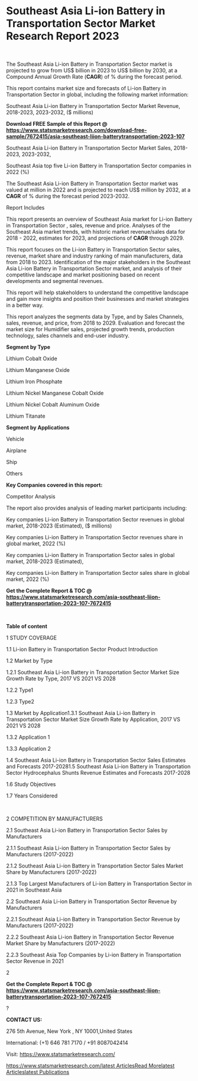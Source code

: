 <h1>Southeast Asia Li-ion Battery in Transportation Sector Market Research Report 2023</h1><br/><p>The Southeast Asia Li-ion Battery in Transportation Sector market is projected to grow from US$ billion in 2023 to US$ billion by 2030, at a Compound Annual Growth Rate (<strong>CAGR</strong>) of % during the forecast period.</p>
 
 
 
 <p>This report contains market size and forecasts of Li-ion Battery in Transportation Sector in global, including the following market information:</p>
 
 
 
 <p>Southeast Asia Li-ion Battery in Transportation Sector Market Revenue, 2018-2023, 2023-2032, ($ millions)</p>
 
 
 
 <p><strong>Download FREE Sample of this Report @ <a href="https://www.statsmarketresearch.com/download-free-sample/7672415/asia-southeast-liion-batterytransportation-2023-107">https://www.statsmarketresearch.com/download-free-sample/7672415/asia-southeast-liion-batterytransportation-2023-107</a></strong></p>
 
 
 
 <p>Southeast Asia Li-ion Battery in Transportation Sector Market Sales, 2018-2023, 2023-2032,</p>
 
 
 
 <p>Southeast Asia top five Li-ion Battery in Transportation Sector companies in 2022 (%)</p>
 
 
 
 <p>The Southeast Asia Li-ion Battery in Transportation Sector market was valued at million in 2022 and is projected to reach US$ million by 2032, at a <strong>CAGR</strong> of % during the forecast period 2023-2032.</p>
 
 
 
 <p>Report Includes</p>
 
 
 
 <p>This report presents an overview of Southeast Asia market for Li-ion Battery in Transportation Sector , sales, revenue and price. Analyses of the Southeast Asia market trends, with historic market revenue/sales data for 2018 - 2022, estimates for 2023, and projections of <strong>CAGR</strong> through 2029.</p>
 
 
 
 <p>This report focuses on the Li-ion Battery in Transportation Sector sales, revenue, market share and industry ranking of main manufacturers, data from 2018 to 2023. Identification of the major stakeholders in the Southeast Asia Li-ion Battery in Transportation Sector market, and analysis of their competitive landscape and market positioning based on recent developments and segmental revenues.</p>
 
 
 
 <p>This report will help stakeholders to understand the competitive landscape and gain more insights and position their businesses and market strategies in a better way.</p>
 
 
 
 <p>This report analyzes the segments data by Type, and by Sales Channels, sales, revenue, and price, from 2018 to 2029. Evaluation and forecast the market size for Humidifier sales, projected growth trends, production technology, sales channels and end-user industry.</p>
 
 
 
 <p><strong>Segment by Type</strong></p>
 
 
 
 <p>Lithium Cobalt Oxide</p>
 
 
 
 <p>Lithium Manganese Oxide</p>
 
 
 
 <p>Lithium Iron Phosphate</p>
 
 
 
 <p>Lithium Nickel Manganese Cobalt Oxide</p>
 
 
 
 <p>Lithium Nickel Cobalt Aluminum Oxide</p>
 
 
 
 <p>Lithium Titanate</p>
 
 
 
 <p><strong>Segment <strong><strong>by Applications</strong></strong></strong></p>
 
 
 
 <p>Vehicle</p>
 
 
 
 <p>Airplane</p>
 
 
 
 <p>Ship</p>
 
 
 
 <p>Others</p>
 
 
 
 <p><strong>Key Companies covered in this report:</strong></p>
 
 
 
 <p>Competitor Analysis</p>
 
 
 
 <p>The report also provides analysis of leading market participants including:</p>
 
 
 
 <p>Key companies Li-ion Battery in Transportation Sector revenues in global market, 2018-2023 (Estimated), ($ millions)</p>
 
 
 
 <p>Key companies Li-ion Battery in Transportation Sector revenues share in global market, 2022 (%)</p>
 
 
 
 <p>Key companies Li-ion Battery in Transportation Sector sales in global market, 2018-2023 (Estimated),</p>
 
 
 
 <p>Key companies Li-ion Battery in Transportation Sector sales share in global market, 2022 (%)</p>
 
 
 
 <div><b>Get the Complete Report & TOC @ <a href="https://www.statsmarketresearch.com/asia-southeast-liion-batterytransportation-2023-107-7672415">https://www.statsmarketresearch.com/asia-southeast-liion-batterytransportation-2023-107-7672415</a></b></div>
 
 
 
 <p><br />
 
 <b>Table of content</b></p>
 
 
 
 <p>1 STUDY COVERAGE<br />
 
 1.1 Li-ion Battery in Transportation Sector Product Introduction<br />
 
 1.2 Market by Type<br />
 
 1.2.1 Southeast Asia Li-ion Battery in Transportation Sector Market Size Growth Rate by Type, 2017 VS 2021 VS 2028<br />
 
 1.2.2 Type1<br />
 
 1.2.3 Type2<br />
 
 1.3 Market by Application1.3.1 Southeast Asia Li-ion Battery in Transportation Sector Market Size Growth Rate by Application, 2017 VS 2021 VS 2028<br />
 
 1.3.2 Application 1<br />
 
 1.3.3 Application 2<br />
 
 1.4 Southeast Asia Li-ion Battery in Transportation Sector Sales Estimates and Forecasts 2017-20281.5 Southeast Asia Li-ion Battery in Transportation Sector Hydrocephalus Shunts Revenue Estimates and Forecasts 2017-2028<br />
 
 1.6 Study Objectives<br />
 
 1.7 Years Considered<br />
 
 <br />
 
 2 COMPETITION BY MANUFACTURERS<br />
 
 2.1 Southeast Asia Li-ion Battery in Transportation Sector Sales by Manufacturers<br />
 
 2.1.1 Southeast Asia Li-ion Battery in Transportation Sector Sales by Manufacturers (2017-2022)<br />
 
 2.1.2 Southeast Asia Li-ion Battery in Transportation Sector Sales Market Share by Manufacturers (2017-2022)<br />
 
 2.1.3 Top Largest Manufacturers of Li-ion Battery in Transportation Sector in 2021 in Southeast Asia<br />
 
 2.2 Southeast Asia Li-ion Battery in Transportation Sector Revenue by Manufacturers<br />
 
 2.2.1 Southeast Asia Li-ion Battery in Transportation Sector Revenue by Manufacturers (2017-2022)<br />
 
 2.2.2 Southeast Asia Li-ion Battery in Transportation Sector Revenue Market Share by Manufacturers (2017-2022)<br />
 
 2.2.3 Southeast Asia Top Companies by Li-ion Battery in Transportation Sector Revenue in 2021<br />
 
 2</p>
 
 
 
 <div><b>Get the Complete Report & TOC @ <a href="https://www.statsmarketresearch.com/asia-southeast-liion-batterytransportation-2023-107-7672415">https://www.statsmarketresearch.com/asia-southeast-liion-batterytransportation-2023-107-7672415</a></b></div>
 
 
 
 <p>? </p>
 
 
 
 <p><b>CONTACT US:</b><br />
 
 276 5th Avenue, New York , NY 10001,United States<br />
 
 International: (+1) 646 781 7170 / +91 8087042414<br />
 
 Visit: <a href="https://www.statsmarketresearch.com/">https://www.statsmarketresearch.com/</a><br />
 
 <a href="https://gyeongbokgung.com">https://www.statsmarketresearch.com/</a><a href="https://hallyeomaritime.com">latest Articles</a><a href="https://jingwansa.com">Read More</a><a href="https://nguoiviet.jp/">latest Articles</a><a href="https://www.intelmarketresearch.com/">latest Publications</a></p>